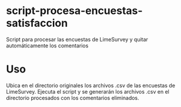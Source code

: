 # script-procesa-encuestas-satisfaccion
Script para procesar las encuestas de LimeSurvey y quitar automáticamente los comentarios

# Uso
Ubica en el directorio originales los archivos .csv de las encuestas de LimeSurvey.
Ejecuta el script y se generarán los archivos .csv en el directorio procesados con los comentarios eliminados.